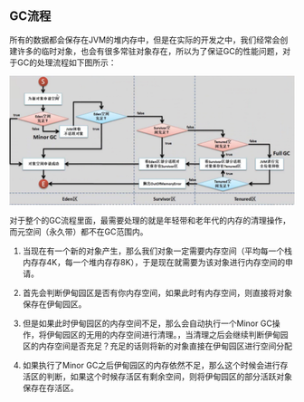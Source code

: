 ## GC流程

所有的数据都会保存在JVM的堆内存中，但是在实际的开发之中，我们经常会创建许多的临时对象，也会有很多常驻对象存在，所以为了保证GC的性能问题，对于GC的处理流程如下图所示：

![](/assets/3071517030847_.pic_hd.jpg)

对于整个的GC流程里面，最需要处理的就是年轻带和老年代的内存的清理操作，而元空间（永久带）都不在GC范围内。

1. 当现在有一个新的对象产生，那么我们对象一定需要内存空间（平均每一个栈内存存4K，每一个堆内存存8K），于是现在就需要为该对象进行内存空间的申请。

2. 首先会判断伊甸园区是否有你内存空间，如果此时有内存空间，则直接将对象保存在伊甸园区。

3. 但是如果此时伊甸园区的内存空间不足，那么会自动执行一个Minor GC操作，将伊甸园区的无用的内存空间进行清理。，当清理之后会继续判断伊甸园区的内存空间是否充足？充足的话则将新的对象直接在伊甸园区进行空间分配

4. 如果执行了Minor GC之后伊甸园区的内存依然不足，那么这个时候会进行存活区的判断，如果这个时候存活区有剩余空间，则将伊甸园区的部分活跃对象保存在存活区。